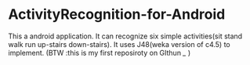ActivityRecognition-for-Android
===============================

This a android application. It can recognize six simple activities(sit stand walk run up-stairs down-stairs). It uses J48(weka version of c4.5) to implement. (BTW :this is my first reposiroty on GIthun *_* )
